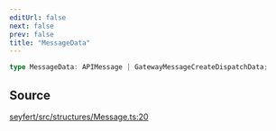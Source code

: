 ```yaml
---
editUrl: false
next: false
prev: false
title: "MessageData"
---
```


```ts
type MessageData: APIMessage | GatewayMessageCreateDispatchData;
```

## Source

[seyfert/src/structures/Message.ts:20](https://github.com/potoland/potocuit/blob/e332d7a/src/structures/Message.ts#L20)
